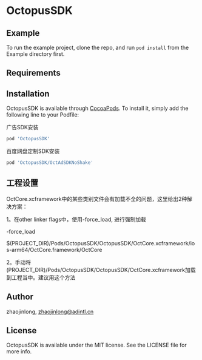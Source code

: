 # OctopusSDK

## Example

To run the example project, clone the repo, and run `pod install` from the Example directory first.

## Requirements

## Installation

OctopusSDK is available through [CocoaPods](https://cocoapods.org). To install
it, simply add the following line to your Podfile:

广告SDK安装

```ruby
pod 'OctopusSDK'
```

百度网盘定制SDK安装

```ruby
pod 'OctopusSDK/OctAdSDKNoShake'
```

## 工程设置

OctCore.xcframework中的某些类别文件会有加载不全的问题，这里给出2种解决方案：

1。在other linker flags中，使用-force_load, 进行强制加载

-force_load

$(PROJECT_DIR)/Pods/OctopusSDK/OctopusSDK/OctCore.xcframework/ios-arm64/OctCore.framework/OctCore

2。手动将(PROJECT_DIR)/Pods/OctopusSDK/OctopusSDK/OctCore.xcframework加载到工程当中。建议用这个方法

## Author

zhaojinlong, zhaojinlong@adintl.cn

## License

OctopusSDK is available under the MIT license. See the LICENSE file for more info.
